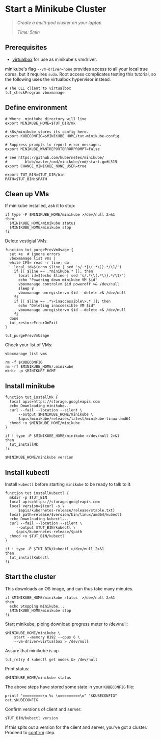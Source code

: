 # Start a Minikube Cluster

> _Create a multi-pod cluster on your laptop._
>
> _Time: 5min_

## Prerequisites

[virtualbox]: https://www.virtualbox.org/

* [virtualbox] for use as minikube's vmdriver.

minikube's flag `--vm-driver=none` provides access to
all your local true cores, but it requires `sudo`.
Root access complicates testing this tutorial, so the
following uses the virtualbox hypervisor instead.

<!-- @checkPrerequisites @test -->
```
# The CLI client to virtualbox
tut_checkProgram vboxmanage
```

## Define environment

<!-- @env @test -->
```
# Where .minikube directory will live
export MINIKUBE_HOME=$TUT_DIR/mk

# k8s/minikube stores its config here.
export KUBECONFIG=$MINIKUBE_HOME/tut-minikube-config

# Suppress prompts to report error messages.
export MINIKUBE_WANTREPORTERRORPROMPT=false

# See https://github.com/kubernetes/minikube/
#        blob/master/cmd/minikube/cmd/start.go#L315
export CHANGE_MINIKUBE_NONE_USER=true

export TUT_BIN=$TUT_DIR/bin
PATH=$TUT_BIN:$PATH
```

## Clean up VMs

If minikube installed, ask it to stop:
<!-- @stopPrevMk @test -->
```
if type -P $MINIKUBE_HOME/minikube >/dev/null 2>&1
then
  $MINIKUBE_HOME/minikube status
  $MINIKUBE_HOME/minikube stop
fi
```

Delete vestigial VMs:
<!-- @funcToPurgePrevMk @env @test -->
```
function tut_purgePrevVmUsage {
  set +e  # ignore errors
  vboxmanage list vms |
  while IFS= read -r line; do
    local id=$(echo $line | sed 's/.*{\(.*\)}.*/\1/')
    if [[ $line =~ .*minikube.* ]]; then
      local id=$(echo $line | sed 's/.*{\(.*\)}.*/\1/')
      echo "Powering down minikube VM $id"
      vboxmanage controlvm $id poweroff >& /dev/null
      sleep 8
      vboxmanage unregistervm $id --delete >& /dev/null
    fi
    if [[ $line =~ .*\<inaccessible\>.* ]]; then
      echo "Deleting inaccessible VM $id"
      vboxmanage unregistervm $id --delete >& /dev/null
    fi
  done
  tut_restoreErrorOnExit
}
```

<!-- @doPurgePrevMk @test -->
```
tut_purgePrevVmUsage
```

Check your list of VMs:

<!-- @listVms @test -->
```
vboxmanage list vms
```

<!-- @removeOldMkState @test -->
```
rm -f $KUBECONFIG
rm -rf $MINIKUBE_HOME/.minikube
mkdir -p $MINIKUBE_HOME
```

## Install minikube

<!-- @funcInstallMk @env @test -->
```
function tut_installMk {
  local apis=https://storage.googleapis.com
  echo Downloading minikube...
  curl --fail --location --silent \
      --output $MINIKUBE_HOME/minikube \
      $apis/minikube/releases/latest/minikube-linux-amd64
  chmod +x $MINIKUBE_HOME/minikube
}
```

<!-- @installMk @test -->
```
if ! type -P $MINIKUBE_HOME/minikube >/dev/null 2>&1
then
  tut_installMk
fi
```

<!-- @confirmVersion @test -->
```
$MINIKUBE_HOME/minikube version
```

## Install kubectl

Install `kubectl` before starting `minikube` to be
ready to talk to it.

<!-- @downloadKubectl @env @test -->
```
function tut_installKubectl {
  mkdir -p $TUT_BIN
  local apis=https://storage.googleapis.com
  local version=$(curl -s \
      $apis/kubernetes-release/release/stable.txt)
  local path=release/$version/bin/linux/amd64/kubectl
  echo Downloading kubectl...
  curl --fail --location --silent \
     --output $TUT_BIN/kubectl \
     $apis/kubernetes-release/$path
  chmod +x $TUT_BIN/kubectl
}
```

<!-- @funcInstallKubectl @test -->
```
if ! type -P $TUT_BIN/kubectl >/dev/null 2>&1
then
  tut_installKubectl
fi
```


## Start the cluster

This downloads an OS image, and can thus take many
minutes.

<!-- @stopMkCluster @test -->
```
if $MINIKUBE_HOME/minikube status  >/dev/null 2>&1
then
  echo Stopping minikube...
  $MINIKUBE_HOME/minikube stop
fi
```

Start minikube, piping download progress meter to /dev/null:
<!-- @startMkCluster @test -->
```
$MINIKUBE_HOME/minikube \
    start --memory 8192 --cpus 6 \
    --vm-driver=virtualbox > /dev/null
```

Assure that minikube is up.

<!-- @waitForIt @test -->
```
tut_retry 4 kubectl get nodes &> /dev/null
```

Print status:

<!-- @confirmUp @test @sleep-->
```
$MINIKUBE_HOME/minikube status
```

The above steps have stored some state
in your `KUBECONFIG` file:

<!-- @catKubeConfig @test -->
```
printf "=========\n %s \n=========\n" "$KUBECONFIG"
cat $KUBECONFIG
```

Confirm versions of client and server:

<!-- @kubectlVersion @test -->
```
$TUT_BIN/kubectl version
```

If this spits out a version for the client and server,
you've got a cluster.  Proceed to
[confirm](/hosting/confirm) step.
